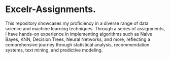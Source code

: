 # Excelr-Assignments.
This repository showcases my proficiency in a diverse range of data science and machine learning techniques. Through a series of assignments, I have hands-on experience in implementing algorithms such as Naive Bayes, KNN, Decision Trees, Neural Networks, and more, reflecting a comprehensive journey through statistical analysis, recommendation systems, text mining, and predictive modeling.
